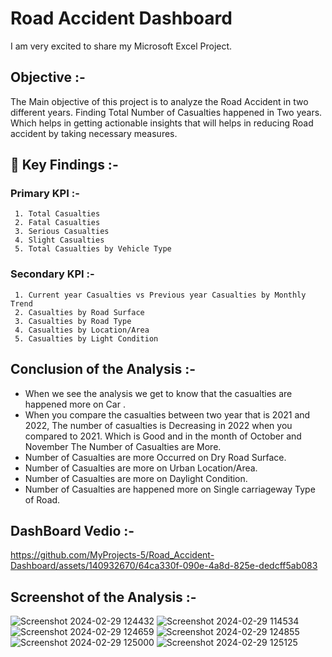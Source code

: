 # Road Accident Dashboard
I am very excited to share my Microsoft Excel Project.  

## Objective :-
The Main objective of this project is to analyze the Road Accident in two different years. Finding Total Number of Casualties happened in Two years. Which helps in getting actionable insights that will helps in reducing Road accident by taking necessary measures. 

## 📌 Key Findings :-
           
### Primary KPI :-          
     1. Total Casualties      
     2. Fatal Casualties     
     3. Serious Casualties     
     4. Slight Casualties     
     5. Total Casualties by Vehicle Type  
          
### Secondary KPI :-              
     1. Current year Casualties vs Previous year Casualties by Monthly Trend     
     2. Casualties by Road Surface      
     3. Casualties by Road Type      
     4. Casualties by Location/Area       
     5. Casualties by Light Condition    
     
## Conclusion of the Analysis :-
- When we see the analysis we get to know that the casualties are happened more on Car .          
- When you compare the casualties between two year that is 2021 and 2022, The number of casualties is Decreasing in 2022 when you compared to 2021. Which is Good and in the month of October and November The Number of Casualties are More.                                               
- Number of Casualties are more Occurred on Dry Road Surface.      
- Number of Casualties are more on Urban Location/Area.        
- Number of Casualties are more on Daylight Condition.          
- Number of Casualties are happened more on Single carriageway  Type of  Road.        

## DashBoard Vedio :-
https://github.com/MyProjects-5/Road_Accident-Dashboard/assets/140932670/64ca330f-090e-4a8d-825e-dedcff5ab083

## Screenshot of the Analysis :-
![Screenshot 2024-02-29 124432](https://github.com/MyProjects-5/Road_Accident_Dashboard/assets/140932670/f2a23b9b-327d-4136-8710-b414ac7e147a)
![Screenshot 2024-02-29 114534](https://github.com/MyProjects-5/Road_Accident_Dashboard/assets/140932670/6483a4cc-c3e7-4c59-ac85-6281725d1108)
![Screenshot 2024-02-29 124659](https://github.com/MyProjects-5/Road_Accident_Dashboard/assets/140932670/5b54c6aa-a910-4c0d-b6e6-5b2ab1395b55)
![Screenshot 2024-02-29 124855](https://github.com/MyProjects-5/Road_Accident_Dashboard/assets/140932670/a695aa54-ed36-498e-8efc-292f4a0baf73)
![Screenshot 2024-02-29 125000](https://github.com/MyProjects-5/Road_Accident_Dashboard/assets/140932670/0344d301-ad44-4781-88b2-91f9476aa8cf)
![Screenshot 2024-02-29 125125](https://github.com/MyProjects-5/Road_Accident_Dashboard/assets/140932670/c90317cb-d348-4947-89ff-6f54584c50d6)






